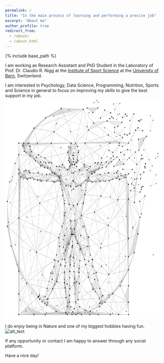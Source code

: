 ```yaml
---
permalink: /
title: "In the main process of learning and performing a precise job"
excerpt: "About me"
author_profile: true
redirect_from: 
  - /about/
  - /about.html
---
```


{% include base_path %}

I am working as Research Assistant and PhD Student in the Laboratory of Prof. Dr. Claudio R. Nigg at the [Institute of Sport Science](https://www.ispw.unibe.ch/) at the [University of Bern](https://www.unibe.ch/index_eng.html), Switzerland.

I am interested in Psychology, Data Science, Programming, Nutrition, Sports and Science in general to focus on improving my skills to give the best support in my job.<img alt="alt_text" width="1080px" height="720px" src="images/asics.jpeg" />


I do enjoy being in Nature and one of my biggest hobbies having fun. <img alt="alt_text" width="1080px" height="720px" src="images/paraAmis.jpg" />

If any opportunity or contact I am happy to answer through any social platform.

Have a nice day!


